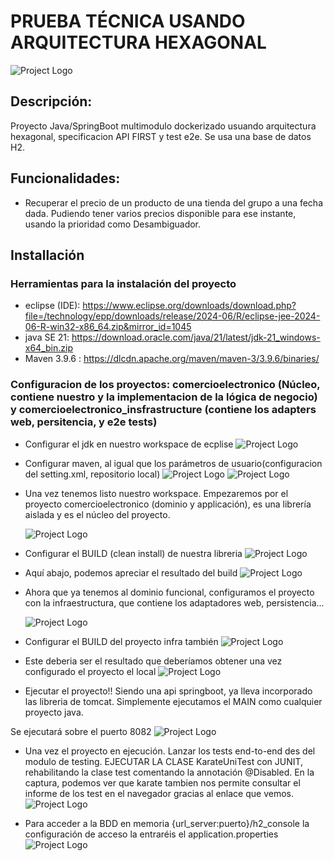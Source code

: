 # PRUEBA TÉCNICA USANDO ARQUITECTURA HEXAGONAL

![Project Logo](static/001_img_project.jpg)

## Descripción: 
  Proyecto Java/SpringBoot multimodulo dockerizado usuando arquitectura hexagonal, specificacion API FIRST y test e2e.
  Se usa una base de datos H2.

## Funcionalidades: 

  - Recuperar el precio de un producto de una tienda del grupo a una fecha dada. Pudiendo tener varios precios disponible para ese instante, usando la prioridad como Desambiguador.

## Installación

### Herramientas para la instalación del proyecto

 - eclipse (IDE): https://www.eclipse.org/downloads/download.php?file=/technology/epp/downloads/release/2024-06/R/eclipse-jee-2024-06-R-win32-x86_64.zip&mirror_id=1045
 - java SE 21: https://download.oracle.com/java/21/latest/jdk-21_windows-x64_bin.zip
 - Maven 3.9.6 : https://dlcdn.apache.org/maven/maven-3/3.9.6/binaries/

### Configuracion de los proyectos: comercioelectronico (Núcleo, contiene nuestro y la implementacion de la lógica de negocio) y comercioelectronico_insfrastructure (contiene los adapters web, persitencia, y e2e tests)

- Configurar el jdk en nuestro workspace de ecplise
![Project Logo](static/002_config_jdk_eclipse.jpg)

- Configurar maven, al igual que los parámetros de usuario(configuracion del setting.xml,       repositorio local)
  ![Project Logo](static/003_config_mvn.JPG)
  ![Project Logo](static/004_config_mvn_usersettings.JPG)

- Una vez tenemos listo nuestro workspace. Empezaremos por el proyecto comercioelectronico (dominio y applicación), es una librería aislada y es el núcleo del proyecto.

  ![Project Logo](static/005_import_domain.JPG)

- Configurar el BUILD (clean install) de nuestra libreria
  ![Project Logo](static/006_config_build_domain.JPG)

- Aquí abajo, podemos apreciar el resultado del build
  ![Project Logo](static/0061_clean_install_domain.JPG)

- Ahora que  ya tenemos al dominio funcional, configuramos el proyecto con la infraestructura, que contiene los adaptadores web, persistencia...
  
  ![Project Logo](static/007_import_project_infraestructure.JPG)

- Configurar el BUILD del proyecto infra también
  ![Project Logo](static/008_config_build_project_infra.JPG)

- Este deberia ser el resultado  que deberíamos obtener una vez configurado el proyecto el local
  ![Project Logo](static/009_resultado_Build_infra.JPG)

- Ejecutar el proyecto!! Siendo una api springboot, ya lleva incorporado las libreria de tomcat. Simplemente ejecutamos el MAIN como cualquier proyecto java.

Se ejecutará sobre el puerto 8082 
  ![Project Logo](static/010-ejecutar_api.JPG)

- Una vez el proyecto en ejecución. Lanzar los tests end-to-end des del modulo de testing.
  EJECUTAR LA CLASE KarateUniTest con JUNIT, rehabilitando la clase test comentando la annotación @Disabled.
  En la captura, podemos ver que karate tambien nos permite consultar el informe de los test en el navegador gracias al enlace que vemos.
  ![Project Logo](static/011_tests_karate_corriendo.JPG)

- Para acceder a la BDD en memoria {url_server:puerto}/h2_console
  la configuración de acceso la entraréis el application.properties
  ![Project Logo](static/012_BDD_en_memoria.JPG)
